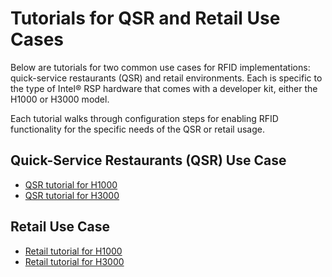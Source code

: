 # Tutorials for QSR and Retail Use Cases
Below are tutorials for two common use cases for RFID implementations: quick-service restaurants (QSR) and retail environments. Each is specific to the type of Intel&reg; RSP hardware that comes with a developer kit, either the H1000 or H3000 model.

Each tutorial walks through configuration steps for enabling RFID functionality for the specific needs of the QSR or retail usage.

## Quick-Service Restaurants (QSR) Use Case
- [QSR tutorial for H1000](./QSR_H1000_use_case.md)
- [QSR tutorial for H3000](./QSR_H3000_use_case.md)
## Retail Use Case
- [Retail tutorial for H1000](./Retail_H1000_use_case.md)
- [Retail tutorial for H3000](./Retail_H3000_use_case.md)
